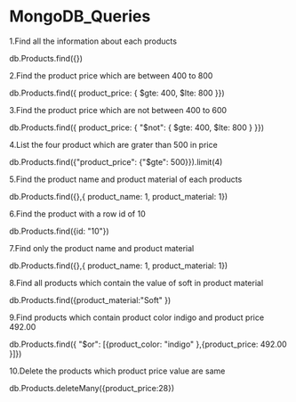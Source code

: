 # MongoDB_Queries

1.Find all the information about each products

db.Products.find({})

2.Find the product price which are between 400 to 800

db.Products.find({ product_price: { $gte: 400, $lte: 800 }})

3.Find the product price which are not between 400 to 600

db.Products.find({ product_price: { "$not": { $gte: 400, $lte: 800 } }})

4.List the four product which are grater than 500 in price

db.Products.find({"product_price": {"$gte": 500}}).limit(4)

5.Find the product name and product material of each products

db.Products.find({},{ product_name: 1, product_material: 1})

6.Find the product with a row id of 10

db.Products.find({id: "10"})

7.Find only the product name and product material

db.Products.find({},{ product_name: 1, product_material: 1})

8.Find all products which contain the value of soft in product material

db.Products.find({product_material:"Soft" })

9.Find products which contain product color indigo and product price 492.00

db.Products.find({ "$or": [{product_color: "indigo" },{product_price: 492.00 }]})

10.Delete the products which product price value are same

db.Products.deleteMany({product_price:28})
